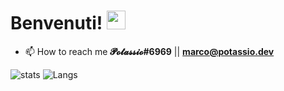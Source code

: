 
# Benvenuti! <img src="https://raw.githubusercontent.com/MartinHeinz/MartinHeinz/master/wave.gif" width="30px">


- 📫 How to reach me **𝓟𝓸𝓽𝓪𝓼𝓼𝓲𝓸#6969**   ||    **marco@potassio.dev**



![stats](https://github-readme-stats.vercel.app/api?username=PotassioK&layout=compact&theme=radical)        ![Langs](https://github-readme-stats.vercel.app/api/top-langs/?username=PotassioK&layout=compact&theme=radical)





